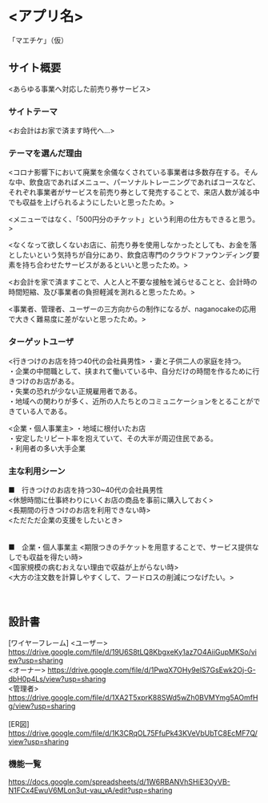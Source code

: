 # <アプリ名>
「マエチケ」（仮）
## サイト概要
<あらゆる事業へ対応した前売り券サービス>

### サイトテーマ
<お会計はお家で済ます時代へ...>

### テーマを選んだ理由
<コロナ影響下において廃業を余儀なくされている事業者は多数存在する。そんな中、飲食店であればメニュー、パーソナルトレーニングであればコースなど、それぞれ事業者がサービスを前売り券として発売することで、来店人数が減る中でも収益を上げられるようにしたいと思ったため。>

<メニューではなく、「500円分のチケット」という利用の仕方もできると思う。>

<なくなって欲しくないお店に、前売り券を使用しなかったとしても、お金を落としたいという気持ちが自分にあり、飲食店専門のクラウドファウンディング要素を持ち合わせたサービスがあるといいと思ったため。>

<お会計を家で済ますことで、人と人と不要な接触を減らせることと、会計時の時間短縮、及び事業者の負担軽減を測れると思ったため。>


<事業者、管理者、ユーザーの三方向からの制作になるが、naganocakeの応用で大きく難易度に差がないと思ったため。>

### ターゲットユーザ
<行きつけのお店を持つ40代の会社員男性>
・妻と子供二人の家庭を持つ。<br>
・企業の中間職として、挟まれて働いている中、自分だけの時間を作るために行きつけのお店がある。<br>
・失業の恐れが少ない正規雇用者である。<br>
・地域への関わりが多く、近所の人たちとのコミュニケーションをとることができている人である。<br>

<企業・個人事業主>
・地域に根付いたお店<br>
・安定したリピート率を抱えていて、その大半が周辺住民である。<br>
・利用者の多い大手企業<br>


### 主な利用シーン
■　行きつけのお店を持つ30~40代の会社員男性<br>
<休憩時間に仕事終わりにいくお店の商品を事前に購入しておく><br>
<長期間の行きつけのお店を利用できない時><br>
<ただただ企業の支援をしたいとき><br>
<br>
<br>
■　企業・個人事業主
<期限つきのチケットを用意することで、サービス提供なしでも収益を得たい時><br>
<国家規模の病むおえない理由で収益が上がらない時><br>
<大方の注文数を計算しやすくして、フードロスの削減につなげたい。><br>
<br>
<br>
## 設計書
[ワイヤーフレーム]
<ユーザー>
<https://drive.google.com/file/d/19U6S8tLQ8KbgxeKy1az7O4AiiGupMKSo/view?usp=sharing><br>
<オーナー>
<https://drive.google.com/file/d/1PwqX7OHy9elS7GsEwk2Oj-G-dbH0p4Ls/view?usp=sharing><br>
<管理者>
<https://drive.google.com/file/d/1XA2T5xprK88SWd5wZh0BVMYmg5AOmfHg/view?usp=sharing><br>
<br>
[ER図]
<https://drive.google.com/file/d/1K3CRqOL75FfuPk43KVeVbUbTC8EcMF7Q/view?usp=sharing>
<br>
### 機能一覧
<https://docs.google.com/spreadsheets/d/1W6RBANVhSHiE3OyVB-N1FCx4EwuV6MLon3ut-vau_vA/edit?usp=sharing>
